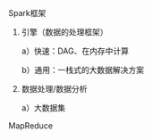 Spark框架


1. 引擎（数据的处理框架）

   a）快速：DAG、在内存中计算

   b）通用：一栈式的大数据解决方案

2. 数据处理/数据分析

   a）大数据集

MapReduce